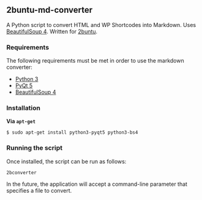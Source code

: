 ## 2buntu-md-converter

A Python script to convert HTML and WP Shortcodes into Markdown.
Uses [BeautifulSoup 4](https://pypi.python.org/pypi/beautifulsoup4/4.3.2).
Written for [2buntu](http://2buntu.com).

### Requirements

The following requirements must be met in order to use the markdown converter:

 - [Python 3](https://www.python.org)
 - [PyQt 5](http://www.riverbankcomputing.co.uk/software/pyqt/download5)
 - [BeautifulSoup 4](http://www.crummy.com/software/BeautifulSoup/)

### Installation

**Via `apt-get`**

	$ sudo apt-get install python3-pyqt5 python3-bs4

### Running the script

Once installed, the script can be run as follows:

    2bconverter

In the future, the application will accept a command-line parameter that specifies a file to convert.
